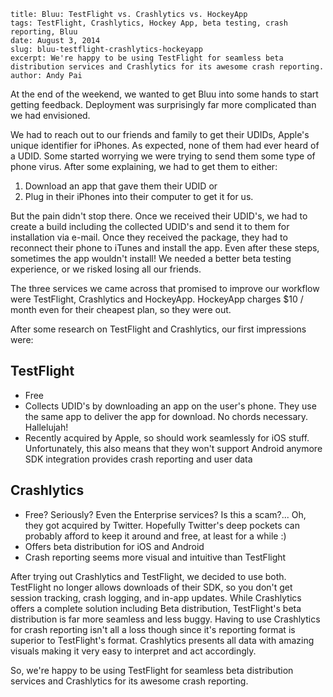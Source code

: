 ```
title: Bluu: TestFlight vs. Crashlytics vs. HockeyApp
tags: TestFlight, Crashlytics, Hockey App, beta testing, crash reporting, Bluu
date: August 3, 2014
slug: bluu-testflight-crashlytics-hockeyapp
excerpt: We're happy to be using TestFlight for seamless beta distribution services and Crashlytics for its awesome crash reporting.
author: Andy Pai
```

At the end of the weekend, we wanted to get Bluu into some hands to start getting feedback. Deployment was surprisingly far more complicated than we had envisioned.

We had to reach out to our friends and family to get their UDIDs, Apple's unique identifier for iPhones. As expected, none of them had ever heard of a UDID. Some started worrying we were trying to send them some type of phone virus. After some explaining, we had to get them to either:

1. Download an app that gave them their UDID or
2. Plug in their iPhones into their computer to get it for us.

But the pain didn't stop there. Once we received their UDID's, we had to create a build including the collected UDID's and send it to them for installation via e-mail. Once they received the package, they had to reconnect their phone to iTunes and install the app. Even after these steps, sometimes the app wouldn't install! We needed a better beta testing experience, or we risked losing all our friends.

The three services we came across that promised to improve our workflow were TestFlight, Crashlytics and HockeyApp. HockeyApp charges $10 / month even for their cheapest plan, so they were out.

After some research on TestFlight and Crashlytics, our first impressions were:

## TestFlight

- Free
- Collects UDID's by downloading an app on the user's phone. They use the same app to deliver the app for download. No chords necessary. Hallelujah!
- Recently acquired by Apple, so should work seamlessly for iOS stuff. Unfortunately, this also means that they won't support Android anymore
SDK integration provides crash reporting and user data

## Crashlytics

- Free? Seriously? Even the Enterprise services? Is this a scam?... Oh, they got acquired by Twitter. Hopefully Twitter's deep pockets can probably afford to keep it around and free, at least for a while :)
- Offers beta distribution for iOS and Android
- Crash reporting seems more visual and intuitive than TestFlight

After trying out Crashlytics and TestFlight, we decided to use both. TestFlight no longer allows downloads of their SDK, so you don't get session tracking, crash logging, and in-app updates. While Crashlytics offers a complete solution including Beta distribution, TestFlight's beta distribution is far more seamless and less buggy. Having to use Crashlytics for crash reporting isn't all a loss though since it's reporting format is superior to TestFlight's format. Crashlytics presents all data with amazing visuals making it very easy to interpret and act accordingly.

So, we're happy to be using TestFlight for seamless beta distribution services and Crashlytics for its awesome crash reporting.
